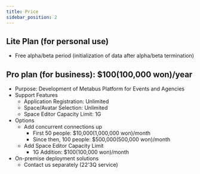 ```yaml
---
title: Price
sidebar_position: 2
---
```


## Lite Plan (for personal use)

- Free alpha/beta period (initialization of data after alpha/beta termination)

## Pro plan (for business): $100(100,000 won)/year

- Purpose: Development of Metabus Platform for Events and Agencies
- Support Features
  - Application Registration: Unlimited
  - Space/Avatar Selection: Unlimited
  - Space Editor Capacity Limit: 1G
- Options
  - Add concurrent connections up
    - First 50 people: $10,000(1,000,000 won)/month
    - Since then, 100 people: $500,000(500,000 won)/month
  - Add Space Editor Capacity Limit
    - 1G Addition: $100(100,000 won)/month
- On-premise deployment solutions
  - Contact us separately (22'3Q service)